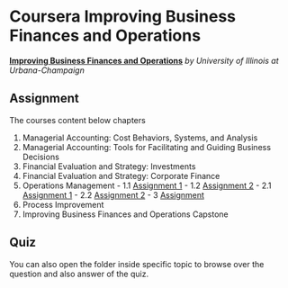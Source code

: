 # Coursera Improving Business Finances and Operations

[**Improving Business Finances and Operations**](https://www.coursera.org/specializations/business-operations?utm_medium=email&utm_source=other&utm_campaign=opencourse.welcome.managerial-accounting.~opencourse.welcome.rBUgmfTTEeSccCIAC3lSsg.) *by University of Illinois at Urbana-Champaign*

## Assignment

  The courses content below chapters

  1. Managerial Accounting: Cost Behaviors, Systems, and Analysis
  2. Managerial Accounting: Tools for Facilitating and Guiding Business Decisions
  3. Financial Evaluation and Strategy: Investments
  4. Financial Evaluation and Strategy: Corporate Finance
  5. Operations Management
    - 1.1 [Assignment 1](http://rpubs.com/englianhu/operational-management-module1-assignment1)
    - 1.2 [Assignment 2](http://rpubs.com/englianhu/187414)
    - 2.1 [Assignment 1](http://rpubs.com/englianhu/187416)
    - 2.2 [Assignment 2](http://rpubs.com/englianhu/187642)
    - 3   [Assignment](http://rpubs.com/englianhu/188394)
  6. Process Improvement
  7. Improving Business Finances and Operations Capstone

## Quiz

  You can also open the folder inside specific topic to browse over the question and also answer of the quiz.

